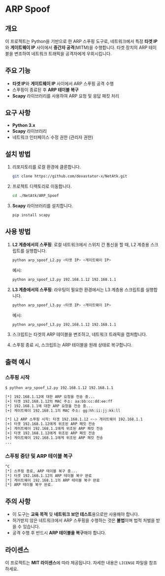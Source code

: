 
# ARP Spoof

## 개요

이 프로젝트는 Python을 기반으로 한 ARP 스푸핑 도구로, 네트워크에서 특정 **타겟 IP**와 **게이트웨이 IP** 사이에서 **중간자 공격**(MITM)을 수행합니다. 타겟 장치의 ARP 테이블을 변조하여 네트워크 트래픽을 공격자에게 우회시킵니다.

## 주요 기능
- **타겟 IP**와 **게이트웨이 IP** 사이에서 ARP 스푸핑 공격 수행
- 스푸핑이 종료된 후 **ARP 테이블 복구**
- **Scapy** 라이브러리를 사용하여 ARP 요청 및 응답 패킷 처리

## 요구 사항

- **Python 3.x**
- **Scapy** 라이브러리
- 네트워크 인터페이스 수정 권한 (관리자 권한)

## 설치 방법

1. 리포지토리를 로컬 환경에 클론합니다.
   ```bash
   git clone https://github.com/devastator-x/NetAtk.git
   ```
   
2. 프로젝트 디렉토리로 이동합니다.
   ```bash
   cd ./NetAtk/ARP_Spoof
   ```

3. **Scapy** 라이브러리를 설치합니다.
   ```bash
   pip install scapy
   ```

## 사용 방법

1. **L2 계층에서의 스푸핑**: 로컬 네트워크에서 스위치 간 통신을 할 때, L2 계층용 스크립트를 실행합니다.
   ```bash
   python arp_spoof_L2.py <타겟 IP> <게이트웨이 IP>
   ```
   예시:
   ```bash
   python arp_spoof_L2.py 192.168.1.12 192.168.1.1
   ```

2. **L3 계층에서의 스푸핑**: 라우팅이 필요한 환경에서는 L3 계층용 스크립트를 실행합니다.
   ```bash
   python arp_spoof_L3.py <타겟 IP> <게이트웨이 IP>
   ```
   예시:
   ```bash
   python arp_spoof_L3.py 192.168.1.12 192.168.1.1
   ```

3. 스크립트는 타겟의 ARP 테이블을 변조하고, 네트워크 트래픽을 캡처합니다.

4. 스푸핑 종료 시, 스크립트는 ARP 테이블을 원래 상태로 복구합니다.

## 출력 예시

### 스푸핑 시작

```bash
$ python arp_spoof_L2.py 192.168.1.12 192.168.1.1

[*] 192.168.1.12에 대한 ARP 요청을 전송 중...
[+] 타겟 192.168.1.12의 MAC 주소: aa:bb:cc:dd:ee:ff
[*] 192.168.1.1에 대한 ARP 요청을 전송 중...
[+] 게이트웨이 192.168.1.1의 MAC 주소: gg:hh:ii:jj:kk:ll

[*] L2 ARP 스푸핑 시작: 타겟 192.168.1.12 <-> 게이트웨이 192.168.1.1
[+] 타겟 192.168.1.12에게 위조된 ARP 패킷 전송
[+] 게이트웨이 192.168.1.1에게 위조된 ARP 패킷 전송
[+] 타겟 192.168.1.12에게 위조된 ARP 패킷 전송
[+] 게이트웨이 192.168.1.1에게 위조된 ARP 패킷 전송
...
```

### 스푸핑 중단 및 ARP 테이블 복구

```bash
^C
[*] 스푸핑 종료, ARP 테이블 복구 중...
[*] 타겟 192.168.1.12의 ARP 테이블 복구 완료
[*] 게이트웨이 192.168.1.1의 ARP 테이블 복구 완료
[*] ARP 테이블 복구 완료.
```

## 주의 사항

- 이 도구는 **교육 목적** 및 **네트워크 보안 테스트**용으로만 사용해야 합니다.
- 허가받지 않은 네트워크에서 ARP 스푸핑을 수행하는 것은 **불법**이며 법적 처벌을 받을 수 있습니다.
- 공격 수행 후 반드시 **ARP 테이블을 복구**해야 합니다.

## 라이센스

이 프로젝트는 **MIT 라이센스**에 따라 제공됩니다. 자세한 내용은 `LICENSE` 파일을 참조하세요.
